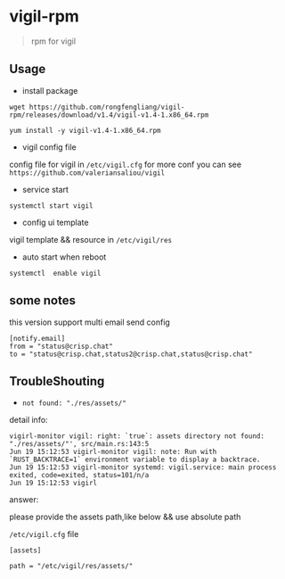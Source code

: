 # vigil-rpm

> rpm for vigil

## Usage

* install package

```code
wget https://github.com/rongfengliang/vigil-rpm/releases/download/v1.4/vigil-v1.4-1.x86_64.rpm

yum install -y vigil-v1.4-1.x86_64.rpm
```

* vigil config file

config file for vigil in  `/etc/vigil.cfg` for more conf you can see `https://github.com/valeriansaliou/vigil`


* service start

```code
systemctl start vigil
```

* config ui template

vigil template && resource  in `/etc/vigil/res`

* auto start when reboot

```code
systemctl  enable vigil
```

## some notes

this version support multi email send config

```code
[notify.email]
from = "status@crisp.chat"
to = "status@crisp.chat,status2@crisp.chat,status@crisp.chat"
```

## TroubleShouting

* `not found: "./res/assets/"`

detail info:

```code
vigirl-monitor vigil: right: `true`: assets directory not found: "./res/assets/"', src/main.rs:143:5
Jun 19 15:12:53 vigirl-monitor vigil: note: Run with `RUST_BACKTRACE=1` environment variable to display a backtrace.
Jun 19 15:12:53 vigirl-monitor systemd: vigil.service: main process exited, code=exited, status=101/n/a
Jun 19 15:12:53 vigirl
```

answer:

please provide the  assets path,like below && use absolute path

`/etc/vigil.cfg` file

```code
[assets]

path = "/etc/vigil/res/assets/"
```
